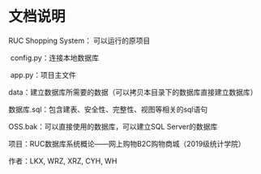 # 文档说明
RUC Shopping System： 可以运行的原项目

​	config.py：连接本地数据库

​	app.py：项目主文件

​	data：建立数据库所需要的数据（可以拷贝本目录下的数据库直接建立数据库）

数据库.sql：包含建表、安全性、完整性、视图等相关的sql语句

OSS.bak：可以直接使用的数据库，可以建立SQL Server的数据库



项目：RUC数据库系统概论——网上购物B2C购物商城（2019级统计学院）

作者：LKX, WRZ, XRZ, CYH, WH